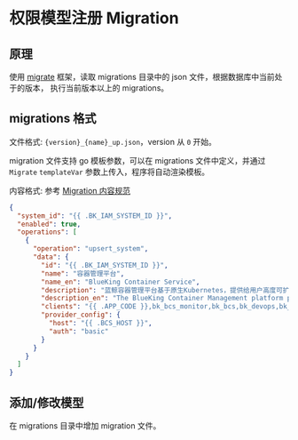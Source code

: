 # 权限模型注册 Migration

## 原理

使用 [migrate](github.com/golang-migrate/migrate) 框架，读取 migrations 目录中的 json 文件，根据数据库中当前处于的版本，
执行当前版本以上的 migrations。

## migrations 格式

文件格式: `{version}_{name}_up.json`，version 从 `0` 开始。

migration 文件支持 go 模板参数，可以在 migrations 文件中定义，并通过 `Migrate` `templateVar` 参数上传入，程序将自动渲染模板。

内容格式: 参考 [Migration 内容规范](https://bk.tencent.com/docs/document/7.0/236/55314)

```json
{
  "system_id": "{{ .BK_IAM_SYSTEM_ID }}",
  "enabled": true,
  "operations": [
    {
      "operation": "upsert_system",
      "data": {
        "id": "{{ .BK_IAM_SYSTEM_ID }}",
        "name": "容器管理平台",
        "name_en": "BlueKing Container Service",
        "description": "蓝鲸容器管理平台基于原生Kubernetes，提供给用户高度可扩展、灵活易用的容器管理服务",
        "description_en": "The BlueKing Container Management platform provides highly scalable, flexible and easy-to-use container management services base on native Kubernetes",
        "clients": "{{ .APP_CODE }},bk_bcs_monitor,bk_bcs,bk_devops,bk_harbor",
        "provider_config": {
          "host": "{{ .BCS_HOST }}",
          "auth": "basic"
        }
      }
    }
  ]
}
```

## 添加/修改模型

在 migrations 目录中增加 migration 文件。